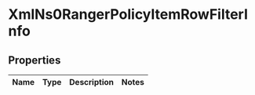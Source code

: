 
# XmlNs0RangerPolicyItemRowFilterInfo

## Properties
Name | Type | Description | Notes
------------ | ------------- | ------------- | -------------



